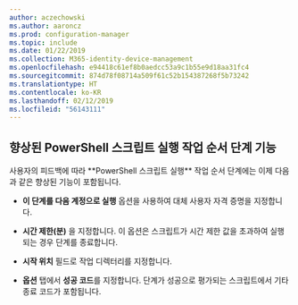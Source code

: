 ```yaml
---
author: aczechowski
ms.author: aaroncz
ms.prod: configuration-manager
ms.topic: include
ms.date: 01/22/2019
ms.collection: M365-identity-device-management
ms.openlocfilehash: e94418c61ef8b0aedcc53a9c1b55e9d18aa31fc4
ms.sourcegitcommit: 874d78f08714a509f61c52b154387268f5b73242
ms.translationtype: HT
ms.contentlocale: ko-KR
ms.lasthandoff: 02/12/2019
ms.locfileid: "56143111"
---
```

## <a name="bkmk_posh"></a> 향상된 PowerShell 스크립트 실행 작업 순서 단계 기능
<!--3556028--> 사용자의 피드백에 따라 **PowerShell 스크립트 실행** 작업 순서 단계에는 이제 다음과 같은 향상된 기능이 포함됩니다.  

- **이 단계를 다음 계정으로 실행** 옵션을 사용하여 대체 사용자 자격 증명을 지정합니다.  

- **시간 제한(분)** 을 지정합니다. 이 옵션은 스크립트가 시간 제한 값을 초과하여 실행되는 경우 단계를 종료합니다.  

- **시작 위치** 필드로 작업 디렉터리를 지정합니다.  

- **옵션** 탭에서 **성공 코드**를 지정합니다. 단계가 성공으로 평가되는 스크립트에서 기타 종료 코드가 포함됩니다.  

